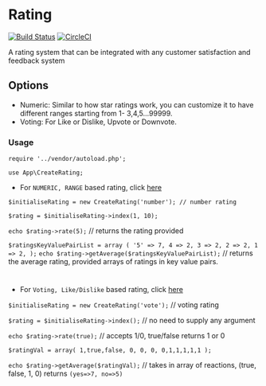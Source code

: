 # Rating

[![Build Status](https://travis-ci.org/waleCloud/Rating.svg?branch=master)](https://travis-ci.org/waleCloud/Rating) [![CircleCI](https://circleci.com/gh/waleCloud/Rating/tree/master.svg?style=svg)](https://circleci.com/gh/waleCloud/Rating/tree/master)

A rating system that can be integrated with any customer satisfaction and feedback system

## Options
- Numeric: Similar to how star ratings work, you can customize it to have different ranges starting from 1- 3,4,5...99999.
- Voting: For Like or Dislike, Upvote or Downvote.

### Usage

`require '../vendor/autoload.php';`

`use App\CreateRating;`

- For `NUMERIC, RANGE`  based rating, click [here](numericStrategy.php)

`$initialiseRating = new CreateRating('number'); // number rating`

`$rating = $initialiseRating->index(1, 10);`

`echo $rating->rate(5);` // returns the rating provided

`$ratingsKeyValuePairList = array
(
  '5' => 7,
  4 => 2,
  3 => 2,
  2 => 2,
  1 => 2,
);`
`echo $rating->getAverage($ratingsKeyValuePairList);` // returns the average rating, provided arrays of ratings in key value pairs.

#
- For `Voting, Like/Dislike`  based rating, click [here](votingStrategy.php)

`$initialiseRating = new CreateRating('vote');` // voting rating

`$rating = $initialiseRating->index();` // no need to supply any argument

`echo $rating->rate(true);` // accepts 1/0, true/false returns 1 or 0

`$ratingVal = array(
  1,true,false, 0, 0, 0, 0,1,1,1,1,1
);`

`echo $rating->getAverage($ratingVal);` // takes in array of reactions, (true, false, 1, 0) returns `(yes=>7, no=>5)`
